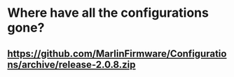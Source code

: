 # Where have all the configurations gone?

## https://github.com/MarlinFirmware/Configurations/archive/release-2.0.8.zip

